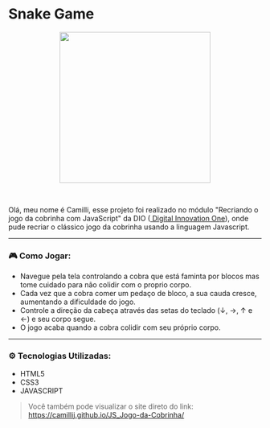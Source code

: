 ﻿# Snake Game 
 
 <p align="center">
  <img src="https://www.giantbomb.com/a/uploads/screen_medium/47/472150/3204862-hirezsnake.jpg" width="300" />
</p> <br>

Olá, meu nome é Camilli, esse projeto foi realizado no módulo "Recriando o jogo da cobrinha com JavaScript" da DIO (<a href="https://web.dio.me/home"> Digital Innovation One</a>), onde pude recriar o clássico jogo da cobrinha usando a linguagem Javascript.

<hr>

### 🎮️ Como Jogar:

- Navegue pela tela controlando a cobra que está faminta por blocos mas tome cuidado para não colidir com o proprio corpo.
- Cada vez que a cobra comer um pedaço de bloco, a sua cauda cresce, aumentando a dificuldade do jogo.
- Controle a direção da cabeça através das setas do teclado (↓, →, ↑ e ←) e seu corpo segue.
- O jogo acaba quando a cobra colidir com seu próprio corpo.

<hr>

### ⚙️ Tecnologias Utilizadas:
- HTML5
- CSS3
- JAVASCRIPT

> Você também pode visualizar o site direto do link: https://camillij.github.io/JS_Jogo-da-Cobrinha/
